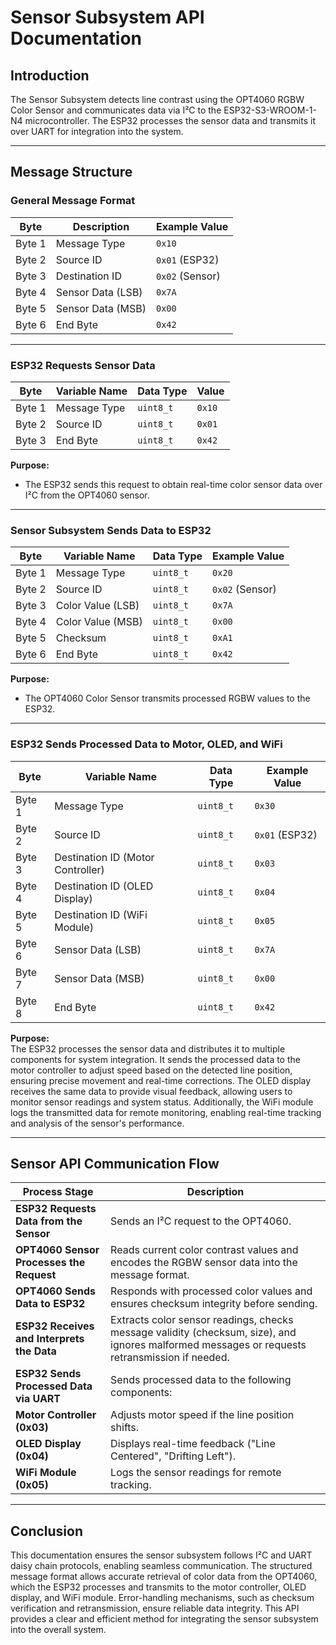 # Sensor Subsystem API Documentation

## Introduction
The Sensor Subsystem detects line contrast using the OPT4060 RGBW Color Sensor and communicates data via I²C to the ESP32-S3-WROOM-1-N4 microcontroller. The ESP32 processes the sensor data and transmits it over UART for integration into the system.

---

## **Message Structure**

### **General Message Format**
| **Byte** | **Description**       | **Example Value** |
|---------|----------------------|----------------|
| Byte 1  | Message Type          | `0x10` |
| Byte 2  | Source ID             | `0x01` (ESP32) |
| Byte 3  | Destination ID        | `0x02` (Sensor) |
| Byte 4  | Sensor Data (LSB)     | `0x7A` |
| Byte 5  | Sensor Data (MSB)     | `0x00` |
| Byte 6  | End Byte              | `0x42` |

---

### **ESP32 Requests Sensor Data**
| **Byte** | **Variable Name** | **Data Type** | **Value** |
|---------|-----------------|-------------|----------|
| Byte 1  | Message Type    | `uint8_t`   | `0x10`  |
| Byte 2  | Source ID       | `uint8_t`   | `0x01`  |
| Byte 3  | End Byte        | `uint8_t`   | `0x42`  |

**Purpose:**  
- The ESP32 sends this request to obtain real-time color sensor data over I²C from the OPT4060 sensor.

---

### **Sensor Subsystem Sends Data to ESP32**
| **Byte** | **Variable Name** | **Data Type** | **Example Value** |
|---------|-----------------|-------------|----------------|
| Byte 1  | Message Type    | `uint8_t`   | `0x20` |
| Byte 2  | Source ID       | `uint8_t`   | `0x02` (Sensor) |
| Byte 3  | Color Value (LSB) | `uint8_t` | `0x7A` |
| Byte 4  | Color Value (MSB) | `uint8_t` | `0x00` |
| Byte 5  | Checksum        | `uint8_t`   | `0xA1` |
| Byte 6  | End Byte        | `uint8_t`   | `0x42` |

**Purpose:**  
- The OPT4060 Color Sensor transmits processed RGBW values to the ESP32.

---

### **ESP32 Sends Processed Data to Motor, OLED, and WiFi**
| **Byte** | **Variable Name** | **Data Type** | **Example Value** |
|---------|-----------------|-------------|----------------|
| Byte 1  | Message Type    | `uint8_t`   | `0x30` |
| Byte 2  | Source ID       | `uint8_t`   | `0x01` (ESP32) |
| Byte 3  | Destination ID (Motor Controller) | `uint8_t` | `0x03` |
| Byte 4  | Destination ID (OLED Display) | `uint8_t` | `0x04` |
| Byte 5  | Destination ID (WiFi Module) | `uint8_t` | `0x05` |
| Byte 6  | Sensor Data (LSB) | `uint8_t` | `0x7A` |
| Byte 7  | Sensor Data (MSB) | `uint8_t` | `0x00` |
| Byte 8  | End Byte        | `uint8_t`   | `0x42` |

**Purpose:**  
The ESP32 processes the sensor data and distributes it to multiple components for system integration. It sends the processed data to the motor controller to adjust speed based on the detected line position, ensuring precise movement and real-time corrections. The OLED display receives the same data to provide visual feedback, allowing users to monitor sensor readings and system status. Additionally, the WiFi module logs the transmitted data for remote monitoring, enabling real-time tracking and analysis of the sensor's performance.

---

## **Sensor API Communication Flow**

| **Process Stage**                          | **Description** |
|------------------------------------|----------------|
| **ESP32 Requests Data from the Sensor** | Sends an I²C request to the OPT4060. |
| **OPT4060 Sensor Processes the Request** | Reads current color contrast values and encodes the RGBW sensor data into the message format. |
| **OPT4060 Sends Data to ESP32** | Responds with processed color values and ensures checksum integrity before sending. |
| **ESP32 Receives and Interprets the Data** | Extracts color sensor readings, checks message validity (checksum, size), and ignores malformed messages or requests retransmission if needed. |
| **ESP32 Sends Processed Data via UART** | Sends processed data to the following components: |
| **Motor Controller (0x03)** | Adjusts motor speed if the line position shifts. |
| **OLED Display (0x04)** | Displays real-time feedback ("Line Centered", "Drifting Left"). |
| **WiFi Module (0x05)** | Logs the sensor readings for remote tracking. |


---

## **Conclusion**
This documentation ensures the sensor subsystem follows I²C and UART daisy chain protocols, enabling seamless communication. The structured message format allows accurate retrieval of color data from the OPT4060, which the ESP32 processes and transmits to the motor controller, OLED display, and WiFi module. Error-handling mechanisms, such as checksum verification and retransmission, ensure reliable data integrity. This API provides a clear and efficient method for integrating the sensor subsystem into the overall system.
